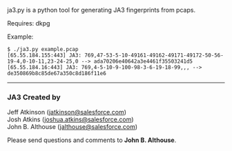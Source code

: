 ja3.py is a python tool for generating JA3 fingerprints from pcaps.

Requires: dkpg

Example:  
```
$ ./ja3.py example.pcap  
[65.55.184.155:443] JA3: 769,47-53-5-10-49161-49162-49171-49172-50-56-19-4,0-10-11,23-24-25,0 --> ada70206e40642a3e4461f35503241d5  
[65.55.184.16:443] JA3: 769,4-5-10-9-100-98-3-6-19-18-99,,, --> de350869b8c85de67a350c8d186f11e6
```

___  
### JA3 Created by

Jeff Atkinson (jatkinson@salesforce.com)  
Josh Atkins (joshua.atkins@salesforce.com)  
John B. Althouse (jalthouse@salesforce.com)

Please send questions and comments to **John B. Althouse**.
